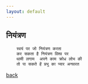 ```yaml
---
layout: default
---
```

## नियंत्रण
```
    स्वयं पर जो नियंत्रण करता
    कर सकता है नियंत्रण विश्व पर 
    थामी लगाम  अपने काम क्रोध लोभ की
    तो पा सकते हें प्रभु का प्यार अनवरत
```

[back](./)